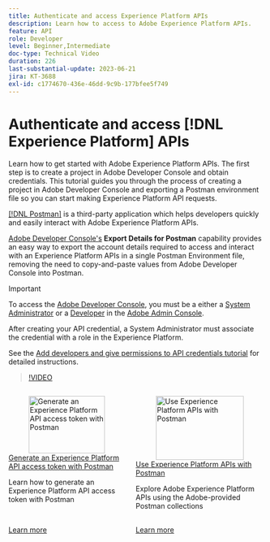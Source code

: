 ```yaml
---
title: Authenticate and access Experience Platform APIs
description: Learn how to access to Adobe Experience Platform APIs. 
feature: API
role: Developer
level: Beginner,Intermediate
doc-type: Technical Video
duration: 226
last-substantial-update: 2023-06-21
jira: KT-3688
exl-id: c1774670-436e-46dd-9c9b-177bfee5f749
---
```

# Authenticate and access [!DNL Experience Platform] APIs

Learn how to get started with Adobe Experience Platform APIs. The first step is to create a project in Adobe Developer Console and obtain credentials. This tutorial guides you through the process of creating a project in Adobe Developer Console and exporting a Postman environment file so you can start making Experience Platform API requests.

[[!DNL Postman]](https://www.postman.com/) is a third-party application which helps developers quickly and easily interact with Adobe Experience Platform APIs.

[Adobe Developer Console's](https://developer.adobe.com/console/home) **Export Details for Postman** capability provides an easy way to export the account details required to access and interact with an Experience Platform APIs in a single Postman Environment file, removing the need to copy-and-paste values from Adobe Developer Console into Postman.

>[!IMPORTANT]
>
>To access the [Adobe Developer Console](https://developer.adobe.com/console/home), you must be a either a [System Administrator](https://helpx.adobe.com/enterprise/using/admin-roles.html) or a [Developer](https://helpx.adobe.com/enterprise/using/manage-developers.html#:~:text=Add%20developers%20to%20a%20single%20product%20profile&text=In%20the%20Admin%20Console%2C%20navigate,in%20the%20upper%2Dright%20corner.) in the [Adobe Admin Console](https://adminconsole.adobe.com). 
>
> After creating your API credential, a System Administrator must associate the credential with a role in the Experience Platform.
>
>See the [Add developers and give permissions to API credentials tutorial](help/platform/admin/add-developers.md) for detailed instructions.


>[!VIDEO](https://video.tv.adobe.com/v/28832/?learn=on&enablevpops)

<!-- CARDS
* generate-an-access-token.md
* use-apis-with-postman.md
-->
<!-- START CARDS HTML - DO NOT MODIFY BY HAND -->
<div class="columns">
    <div class="column is-half-tablet is-half-desktop is-one-third-widescreen" aria-label="Generate an Experience Platform API access token with Postman">
        <div class="card" style="height: 100%; display: flex; flex-direction: column; height: 100%;">
            <div class="card-image">
                <figure class="image x-is-16by9">
                    <a href="generate-an-access-token.md" title="Generate an Experience Platform API access token with Postman" target="_blank" rel="referrer">
                        <img class="is-bordered-r-small" src="https://video.tv.adobe.com/v/29698/?format=jpeg&nocache=1752259602830" alt="Generate an Experience Platform API access token with Postman"
                             style="width: 100%; aspect-ratio: 16 / 9; object-fit: cover; overflow: hidden; display: block; margin: auto;">
                    </a>
                </figure>
            </div>
            <div class="card-content is-padded-small" style="display: flex; flex-direction: column; flex-grow: 1; justify-content: space-between;">
                <div class="top-card-content">
                    <p class="headline is-size-6 has-text-weight-bold">
                        <a href="generate-an-access-token.md" target="_blank" rel="referrer" title="Generate an Experience Platform API access token with Postman">Generate an Experience Platform API access token with Postman</a>
                    </p>
                    <p class="is-size-6">Learn how to generate an Experience Platform API access token with Postman</p>
                </div>
                <a href="generate-an-access-token.md" target="_blank" rel="referrer" class="spectrum-Button spectrum-Button--outline spectrum-Button--primary spectrum-Button--sizeM" style="align-self: flex-start; margin-top: 1rem;">
                    <span class="spectrum-Button-label has-no-wrap has-text-weight-bold">Learn more</span>
                </a>
            </div>
        </div>
    </div>
    <div class="column is-half-tablet is-half-desktop is-one-third-widescreen" aria-label="Use Experience Platform APIs with Postman">
        <div class="card" style="height: 100%; display: flex; flex-direction: column; height: 100%;">
            <div class="card-image">
                <figure class="image x-is-16by9">
                    <a href="use-apis-with-postman.md" title="Use Experience Platform APIs with Postman" target="_blank" rel="referrer">
                        <img class="is-bordered-r-small" src="https://video.tv.adobe.com/v/29704/?format=jpeg&nocache=1752259602844" alt="Use Experience Platform APIs with Postman"
                             style="width: 100%; aspect-ratio: 16 / 9; object-fit: cover; overflow: hidden; display: block; margin: auto;">
                    </a>
                </figure>
            </div>
            <div class="card-content is-padded-small" style="display: flex; flex-direction: column; flex-grow: 1; justify-content: space-between;">
                <div class="top-card-content">
                    <p class="headline is-size-6 has-text-weight-bold">
                        <a href="use-apis-with-postman.md" target="_blank" rel="referrer" title="Use Experience Platform APIs with Postman">Use Experience Platform APIs with Postman</a>
                    </p>
                    <p class="is-size-6">Explore Adobe Experience Platform APIs using the Adobe-provided Postman collections</p>
                </div>
                <a href="use-apis-with-postman.md" target="_blank" rel="referrer" class="spectrum-Button spectrum-Button--outline spectrum-Button--primary spectrum-Button--sizeM" style="align-self: flex-start; margin-top: 1rem;">
                    <span class="spectrum-Button-label has-no-wrap has-text-weight-bold">Learn more</span>
                </a>
            </div>
        </div>
    </div>
</div>
<!-- END CARDS HTML - DO NOT MODIFY BY HAND -->
